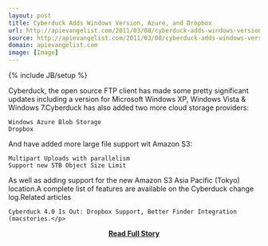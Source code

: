 ```yaml
---
layout: post
title: Cyberduck Adds Windows Version, Azure, and Dropbox
url: http://apievangelist.com/2011/03/08/cyberduck-adds-windows-version-azure-and-dropbox/
source: http://apievangelist.com/2011/03/08/cyberduck-adds-windows-version-azure-and-dropbox/
domain: apievangelist.com
image: [Image]
---
```

{% include JB/setup %}<p>Cyberduck, the open source FTP client has made some pretty significant updates including a version for Microsoft Windows XP, Windows Vista &amp; Windows 7.Cyberduck has also added two more cloud storage providers:

	Windows Azure Blob Storage
	Dropbox

And have added more large file support wit Amazon S3:

	Multipart Uploads with parallelism
	Support new 5TB Object Size Limit

As well as adding support for the new Amazon S3 Asia Pacific (Tokyo) location.A complete list of features are available on the Cyberduck change log.Related articles

	Cyberduck 4.0 Is Out: Dropbox Support, Better Finder Integration (macstories.</p>
<center><p><a href="http://apievangelist.com/2011/03/08/cyberduck-adds-windows-version-azure-and-dropbox/" style='padding:25px; font-sze:18px; font-weight: bold;'>Read Full Story</a></p></center>
